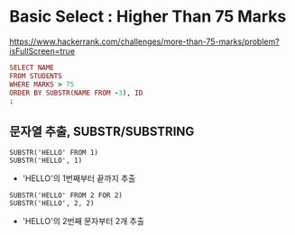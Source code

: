 # Basic Select : Higher Than 75 Marks
https://www.hackerrank.com/challenges/more-than-75-marks/problem?isFullScreen=true
```ruby
SELECT NAME
FROM STUDENTS
WHERE MARKS > 75
ORDER BY SUBSTR(NAME FROM -3), ID
;
```
## 문자열 추출, SUBSTR/SUBSTRING
```
SUBSTR('HELLO' FROM 1)
SUBSTR('HELLO', 1)
```
* 'HELLO'의 1번째부터 끝까지 추출
```
SUBSTR('HELLO' FROM 2 FOR 2)
SUBSTR('HELLO', 2, 2)
```
* 'HELLO'의 2번째 문자부터 2개 추출
